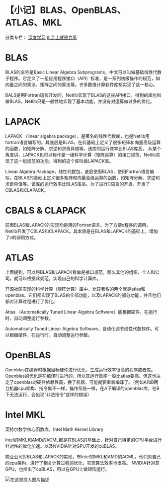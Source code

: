 # 【小记】BLAS、OpenBLAS、ATLAS、MKL

分类专栏： [深度学习](https://blog.csdn.net/qq_31347869/category_9072615.html) [# 芝士就是力量](https://blog.csdn.net/qq_31347869/category_9072650.html)

# BLAS

BLAS的全称是Basic Linear Algebra Subprograms，中文可以叫做基础线性代数子程序。它定义了一组应用程序接口（API）标准，是一系列初级操作的规范，如向量之间的乘法、矩阵之间的乘法等。许多数值计算软件库都实现了这一核心。

BALS是用Fortran语言开发的，Netlib实现了BLAS的这些API接口，得到的库也叫做BLAS。Netlib只是一般性地实现了基本功能，并没有对运算做过多的优化。

# LAPACK

LAPACK （linear algebra package），是著名的线性代数库，也是Netlib用fortran语言编写的。其底层是BLAS，在此基础上定义了很多矩阵和向量高级运算的函数，如矩阵分解、求逆和求奇异值等。该库的运行效率比BLAS库高。
从某个角度讲，LAPACK也可以称作是一组科学计算（矩阵运算）的接口规范。Netlib实现了这一组规范的功能，得到的这个库叫做LAPACK库。

Linear Algebra Package，线性代数包，底层使用BLAS，使用Fortran语言编写。在BLAS的基础上定义很多矩阵和向量高级运算的函数，如矩阵分解、求逆和求奇异值等。该库的运行效率比BLAS库高。为了进行C语言的开发，开发了CBLAS和CLAPACK。

# CBALS & CLAPACK

前面BLAS和LAPACK的实现均是用的Fortran语言。为了方便c程序的调用，Netlib开发了CBLAS和CLAPACK。其本质是在BLAS和LAPACK的基础上，增加了c的调用方式。

# ATLAS

上面提到，可以将BLAS和LAPACK看做是接口规范，那么其他的组织、个人和公司，就可以根据此规范，实现自己的科学计算库。

开源社区实现的科学计算（矩阵计算）库中，比较著名的两个就是atlas和openblas。它们都实现了BLAS的全部功能，以及LAPACK的部分功能，并且他们都对计算过程进行了优化。

Atlas （Automatically Tuned Linear Algebra Software）能根据硬件，在运行时，自动调整运行参数。

Automatically Tuned Linear Algebra Software，自动化调节线性代数软件。可以根据硬件，在运行时，自动调整运行参数。

# OpenBLAS

Openblas在编译时根据目标硬件进行优化，生成运行效率很高的程序或者库。Openblas的优化是在编译时进行的，所以其运行效率一般比atlas要高。但这也决定了openblas对硬件依赖性高，换了机器，可能就要重新编译了。（例如A和B两台机器cpu架构、指令集不一样，操作系统一样，在A下编译的openblas库，在B下无法运行，会出现“非法指令”这样的错误）

# Intel MKL

英特尔数学核心函数库，Intel Math Kernel Library

Intel的MKL和AMD的ACML都是在BLAS的基础上，针对自己特定的CPU平台进行针对性的优化加速。以及NVIDIA针对GPU开发的cuBLAS。

商业公司对BLAS和LAPACK的实现，有Intel的MKL和AMD的ACML。他们对自己的cpu架构，进行了相关计算过程的优化，实现算法效率也很高。
NVIDIA针对其GPU，也推出了cuBLAS，用以在GPU上做矩阵运行。

![在这里插入图片描述](https://img-blog.csdnimg.cn/20190612000430391.png?x-oss-process=image/watermark,type_ZmFuZ3poZW5naGVpdGk,shadow_10,text_aHR0cHM6Ly9ibG9nLmNzZG4ubmV0L3FxXzMxMzQ3ODY5,size_16,color_FFFFFF,t_70)



  